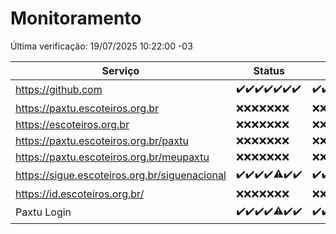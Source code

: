 # Monitoramento

Última verificação: 19/07/2025 10:22:00 -03

|Serviço|Status|Últimas 24h|
|---|---|---|
|https://github.com|<span title="2025-07-12: OK=23">✔️</span><span title="2025-07-13: OK=23">✔️</span><span title="2025-07-14: OK=23">✔️</span><span title="2025-07-15: OK=23">✔️</span><span title="2025-07-16: OK=23">✔️</span><span title="2025-07-17: OK=23">✔️</span><span title="2025-07-18: OK=12">✔️</span>|<span title="18/07/2025 10:29:00 -03 : 200">✔️</span><span title="18/07/2025 11:11:00 -03 : 200">✔️</span><span title="18/07/2025 12:10:00 -03 : 200">✔️</span><span title="18/07/2025 13:13:00 -03 : 200">✔️</span><span title="18/07/2025 14:12:00 -03 : 200">✔️</span><span title="18/07/2025 15:13:00 -03 : 200">✔️</span><span title="18/07/2025 16:09:00 -03 : 200">✔️</span><span title="18/07/2025 17:11:00 -03 : 200">✔️</span><span title="18/07/2025 18:09:00 -03 : 200">✔️</span><span title="18/07/2025 19:09:00 -03 : 200">✔️</span><span title="18/07/2025 20:09:00 -03 : 200">✔️</span><span title="18/07/2025 21:51:00 -03 : 200">✔️</span><span title="18/07/2025 23:44:00 -03 : 200">✔️</span><span title="19/07/2025 00:46:00 -03 : 200">✔️</span><span title="19/07/2025 01:21:00 -03 : 200">✔️</span><span title="19/07/2025 02:13:00 -03 : 200">✔️</span><span title="19/07/2025 03:13:00 -03 : 200">✔️</span><span title="19/07/2025 04:09:00 -03 : 200">✔️</span><span title="19/07/2025 05:12:00 -03 : 200">✔️</span><span title="19/07/2025 06:09:00 -03 : 200">✔️</span><span title="19/07/2025 07:09:00 -03 : 200">✔️</span><span title="19/07/2025 08:08:00 -03 : 200">✔️</span><span title="19/07/2025 09:17:00 -03 : 200">✔️</span><span title="19/07/2025 10:22:00 -03 : 200">✔️</span>|
|https://paxtu.escoteiros.org.br|<span title="2025-07-12: Falhas=23">❌</span><span title="2025-07-13: Falhas=23">❌</span><span title="2025-07-14: Falhas=23">❌</span><span title="2025-07-15: Falhas=23">❌</span><span title="2025-07-16: Falhas=23">❌</span><span title="2025-07-17: Falhas=23">❌</span><span title="2025-07-18: Falhas=12">❌</span>|<span title="18/07/2025 10:29:00 -03 : 403">❌</span><span title="18/07/2025 11:11:00 -03 : 403">❌</span><span title="18/07/2025 12:10:00 -03 : 403">❌</span><span title="18/07/2025 13:13:00 -03 : 403">❌</span><span title="18/07/2025 14:12:00 -03 : 403">❌</span><span title="18/07/2025 15:13:00 -03 : 403">❌</span><span title="18/07/2025 16:09:00 -03 : 403">❌</span><span title="18/07/2025 17:11:00 -03 : 403">❌</span><span title="18/07/2025 18:09:00 -03 : 403">❌</span><span title="18/07/2025 19:09:00 -03 : 403">❌</span><span title="18/07/2025 20:09:00 -03 : 403">❌</span><span title="18/07/2025 21:51:00 -03 : 403">❌</span><span title="18/07/2025 23:44:00 -03 : 403">❌</span><span title="19/07/2025 00:46:00 -03 : 403">❌</span><span title="19/07/2025 01:21:00 -03 : 403">❌</span><span title="19/07/2025 02:13:00 -03 : 403">❌</span><span title="19/07/2025 03:13:00 -03 : 403">❌</span><span title="19/07/2025 04:09:00 -03 : 403">❌</span><span title="19/07/2025 05:12:00 -03 : 403">❌</span><span title="19/07/2025 06:09:00 -03 : 403">❌</span><span title="19/07/2025 07:09:00 -03 : 403">❌</span><span title="19/07/2025 08:08:00 -03 : 403">❌</span><span title="19/07/2025 09:17:00 -03 : 403">❌</span><span title="19/07/2025 10:22:00 -03 : 403">❌</span>|
|https://escoteiros.org.br|<span title="2025-07-12: Falhas=23">❌</span><span title="2025-07-13: Falhas=23">❌</span><span title="2025-07-14: Falhas=23">❌</span><span title="2025-07-15: Falhas=23">❌</span><span title="2025-07-16: Falhas=23">❌</span><span title="2025-07-17: Falhas=23">❌</span><span title="2025-07-18: Falhas=12">❌</span>|<span title="18/07/2025 10:29:00 -03 : 403">❌</span><span title="18/07/2025 11:11:00 -03 : 403">❌</span><span title="18/07/2025 12:10:00 -03 : 403">❌</span><span title="18/07/2025 13:13:00 -03 : 403">❌</span><span title="18/07/2025 14:12:00 -03 : 403">❌</span><span title="18/07/2025 15:13:00 -03 : 403">❌</span><span title="18/07/2025 16:09:00 -03 : 403">❌</span><span title="18/07/2025 17:11:00 -03 : 403">❌</span><span title="18/07/2025 18:09:00 -03 : 403">❌</span><span title="18/07/2025 19:09:00 -03 : 403">❌</span><span title="18/07/2025 20:09:00 -03 : 403">❌</span><span title="18/07/2025 21:51:00 -03 : 403">❌</span><span title="18/07/2025 23:44:00 -03 : 403">❌</span><span title="19/07/2025 00:46:00 -03 : 403">❌</span><span title="19/07/2025 01:21:00 -03 : 403">❌</span><span title="19/07/2025 02:13:00 -03 : 403">❌</span><span title="19/07/2025 03:13:00 -03 : 403">❌</span><span title="19/07/2025 04:09:00 -03 : 403">❌</span><span title="19/07/2025 05:12:00 -03 : 403">❌</span><span title="19/07/2025 06:09:00 -03 : 403">❌</span><span title="19/07/2025 07:09:00 -03 : 403">❌</span><span title="19/07/2025 08:08:00 -03 : 403">❌</span><span title="19/07/2025 09:17:00 -03 : 403">❌</span><span title="19/07/2025 10:22:00 -03 : 403">❌</span>|
|https://paxtu.escoteiros.org.br/paxtu|<span title="2025-07-12: Falhas=23">❌</span><span title="2025-07-13: Falhas=23">❌</span><span title="2025-07-14: Falhas=23">❌</span><span title="2025-07-15: Falhas=23">❌</span><span title="2025-07-16: Falhas=23">❌</span><span title="2025-07-17: Falhas=23">❌</span><span title="2025-07-18: Falhas=12">❌</span>|<span title="18/07/2025 10:29:00 -03 : 403">❌</span><span title="18/07/2025 11:11:00 -03 : 403">❌</span><span title="18/07/2025 12:10:00 -03 : 403">❌</span><span title="18/07/2025 13:13:00 -03 : 403">❌</span><span title="18/07/2025 14:12:00 -03 : 403">❌</span><span title="18/07/2025 15:13:00 -03 : 403">❌</span><span title="18/07/2025 16:09:00 -03 : 403">❌</span><span title="18/07/2025 17:11:00 -03 : 403">❌</span><span title="18/07/2025 18:09:00 -03 : 403">❌</span><span title="18/07/2025 19:09:00 -03 : 403">❌</span><span title="18/07/2025 20:09:00 -03 : 403">❌</span><span title="18/07/2025 21:51:00 -03 : 403">❌</span><span title="18/07/2025 23:44:00 -03 : 403">❌</span><span title="19/07/2025 00:46:00 -03 : 403">❌</span><span title="19/07/2025 01:21:00 -03 : 403">❌</span><span title="19/07/2025 02:13:00 -03 : 403">❌</span><span title="19/07/2025 03:13:00 -03 : 403">❌</span><span title="19/07/2025 04:09:00 -03 : 403">❌</span><span title="19/07/2025 05:12:00 -03 : 403">❌</span><span title="19/07/2025 06:09:00 -03 : 403">❌</span><span title="19/07/2025 07:09:00 -03 : 403">❌</span><span title="19/07/2025 08:08:00 -03 : 403">❌</span><span title="19/07/2025 09:17:00 -03 : 403">❌</span><span title="19/07/2025 10:22:00 -03 : 403">❌</span>|
|https://paxtu.escoteiros.org.br/meupaxtu|<span title="2025-07-12: Falhas=23">❌</span><span title="2025-07-13: Falhas=23">❌</span><span title="2025-07-14: Falhas=23">❌</span><span title="2025-07-15: Falhas=23">❌</span><span title="2025-07-16: Falhas=23">❌</span><span title="2025-07-17: Falhas=23">❌</span><span title="2025-07-18: Falhas=12">❌</span>|<span title="18/07/2025 10:29:00 -03 : 403">❌</span><span title="18/07/2025 11:11:00 -03 : 403">❌</span><span title="18/07/2025 12:10:00 -03 : 403">❌</span><span title="18/07/2025 13:13:00 -03 : 403">❌</span><span title="18/07/2025 14:12:00 -03 : 403">❌</span><span title="18/07/2025 15:13:00 -03 : 403">❌</span><span title="18/07/2025 16:09:00 -03 : 403">❌</span><span title="18/07/2025 17:11:00 -03 : 403">❌</span><span title="18/07/2025 18:09:00 -03 : 403">❌</span><span title="18/07/2025 19:09:00 -03 : 403">❌</span><span title="18/07/2025 20:09:00 -03 : 403">❌</span><span title="18/07/2025 21:51:00 -03 : 403">❌</span><span title="18/07/2025 23:44:00 -03 : 403">❌</span><span title="19/07/2025 00:46:00 -03 : 403">❌</span><span title="19/07/2025 01:21:00 -03 : 403">❌</span><span title="19/07/2025 02:13:00 -03 : 403">❌</span><span title="19/07/2025 03:13:00 -03 : 403">❌</span><span title="19/07/2025 04:09:00 -03 : 403">❌</span><span title="19/07/2025 05:12:00 -03 : 403">❌</span><span title="19/07/2025 06:09:00 -03 : 403">❌</span><span title="19/07/2025 07:09:00 -03 : 403">❌</span><span title="19/07/2025 08:08:00 -03 : 403">❌</span><span title="19/07/2025 09:17:00 -03 : 403">❌</span><span title="19/07/2025 10:22:00 -03 : 403">❌</span>|
|https://sigue.escoteiros.org.br/siguenacional|<span title="2025-07-12: OK=23">✔️</span><span title="2025-07-13: OK=23">✔️</span><span title="2025-07-14: OK=23">✔️</span><span title="2025-07-15: OK=23">✔️</span><span title="2025-07-16: OK=22, Falhas=1">⚠️</span><span title="2025-07-17: OK=23">✔️</span><span title="2025-07-18: OK=12">✔️</span>|<span title="18/07/2025 10:29:00 -03 : 200">✔️</span><span title="18/07/2025 11:11:00 -03 : 200">✔️</span><span title="18/07/2025 12:10:00 -03 : 200">✔️</span><span title="18/07/2025 13:13:00 -03 : 200">✔️</span><span title="18/07/2025 14:12:00 -03 : 200">✔️</span><span title="18/07/2025 15:13:00 -03 : 200">✔️</span><span title="18/07/2025 16:09:00 -03 : 200">✔️</span><span title="18/07/2025 17:11:00 -03 : 200">✔️</span><span title="18/07/2025 18:09:00 -03 : 200">✔️</span><span title="18/07/2025 19:09:00 -03 : 200">✔️</span><span title="18/07/2025 20:09:00 -03 : 200">✔️</span><span title="18/07/2025 21:51:00 -03 : 200">✔️</span><span title="18/07/2025 23:44:00 -03 : 200">✔️</span><span title="19/07/2025 00:46:00 -03 : 200">✔️</span><span title="19/07/2025 01:21:00 -03 : 200">✔️</span><span title="19/07/2025 02:13:00 -03 : 200">✔️</span><span title="19/07/2025 03:13:00 -03 : 200">✔️</span><span title="19/07/2025 04:09:00 -03 : 200">✔️</span><span title="19/07/2025 05:12:00 -03 : 200">✔️</span><span title="19/07/2025 06:09:00 -03 : 200">✔️</span><span title="19/07/2025 07:09:00 -03 : 200">✔️</span><span title="19/07/2025 08:08:00 -03 : 200">✔️</span><span title="19/07/2025 09:17:00 -03 : 200">✔️</span><span title="19/07/2025 10:22:00 -03 : 200">✔️</span>|
|https://id.escoteiros.org.br/|<span title="2025-07-12: Falhas=23">❌</span><span title="2025-07-13: Falhas=23">❌</span><span title="2025-07-14: Falhas=23">❌</span><span title="2025-07-15: Falhas=23">❌</span><span title="2025-07-16: Falhas=23">❌</span><span title="2025-07-17: Falhas=23">❌</span><span title="2025-07-18: Falhas=12">❌</span>|<span title="18/07/2025 10:29:00 -03 : 403">❌</span><span title="18/07/2025 11:11:00 -03 : 403">❌</span><span title="18/07/2025 12:10:00 -03 : 403">❌</span><span title="18/07/2025 13:13:00 -03 : 403">❌</span><span title="18/07/2025 14:12:00 -03 : 403">❌</span><span title="18/07/2025 15:14:00 -03 : 403">❌</span><span title="18/07/2025 16:09:00 -03 : 403">❌</span><span title="18/07/2025 17:11:00 -03 : 403">❌</span><span title="18/07/2025 18:09:00 -03 : 403">❌</span><span title="18/07/2025 19:09:00 -03 : 403">❌</span><span title="18/07/2025 20:09:00 -03 : 403">❌</span><span title="18/07/2025 21:51:00 -03 : 403">❌</span><span title="18/07/2025 23:44:00 -03 : 403">❌</span><span title="19/07/2025 00:46:00 -03 : 403">❌</span><span title="19/07/2025 01:21:00 -03 : 403">❌</span><span title="19/07/2025 02:13:00 -03 : 403">❌</span><span title="19/07/2025 03:13:00 -03 : 403">❌</span><span title="19/07/2025 04:09:00 -03 : 403">❌</span><span title="19/07/2025 05:12:00 -03 : 403">❌</span><span title="19/07/2025 06:09:00 -03 : 403">❌</span><span title="19/07/2025 07:09:00 -03 : 403">❌</span><span title="19/07/2025 08:08:00 -03 : 403">❌</span><span title="19/07/2025 09:17:00 -03 : 403">❌</span><span title="19/07/2025 10:22:00 -03 : 403">❌</span>|
|Paxtu Login|<span title="2025-07-12: OK=23">✔️</span><span title="2025-07-13: OK=23">✔️</span><span title="2025-07-14: OK=23">✔️</span><span title="2025-07-15: OK=23">✔️</span><span title="2025-07-16: OK=22, Falhas=1">⚠️</span><span title="2025-07-17: OK=23">✔️</span><span title="2025-07-18: OK=12">✔️</span>|<span title="18/07/2025 10:29:00 -03 : 200">✔️</span><span title="18/07/2025 11:11:00 -03 : 200">✔️</span><span title="18/07/2025 12:10:00 -03 : 200">✔️</span><span title="18/07/2025 13:13:00 -03 : 200">✔️</span><span title="18/07/2025 14:12:00 -03 : 200">✔️</span><span title="18/07/2025 15:14:00 -03 : 200">✔️</span><span title="18/07/2025 16:09:00 -03 : 200">✔️</span><span title="18/07/2025 17:11:00 -03 : 200">✔️</span><span title="18/07/2025 18:09:00 -03 : 200">✔️</span><span title="18/07/2025 19:09:00 -03 : 200">✔️</span><span title="18/07/2025 20:09:00 -03 : 200">✔️</span><span title="18/07/2025 21:51:00 -03 : 200">✔️</span><span title="18/07/2025 23:44:00 -03 : 200">✔️</span><span title="19/07/2025 00:46:00 -03 : 200">✔️</span><span title="19/07/2025 01:21:00 -03 : 200">✔️</span><span title="19/07/2025 02:13:00 -03 : 200">✔️</span><span title="19/07/2025 03:13:00 -03 : 200">✔️</span><span title="19/07/2025 04:09:00 -03 : 200">✔️</span><span title="19/07/2025 05:12:00 -03 : 200">✔️</span><span title="19/07/2025 06:09:00 -03 : 200">✔️</span><span title="19/07/2025 07:09:00 -03 : 200">✔️</span><span title="19/07/2025 08:08:00 -03 : 200">✔️</span><span title="19/07/2025 09:17:00 -03 : 200">✔️</span><span title="19/07/2025 10:22:00 -03 : 200">✔️</span>|
